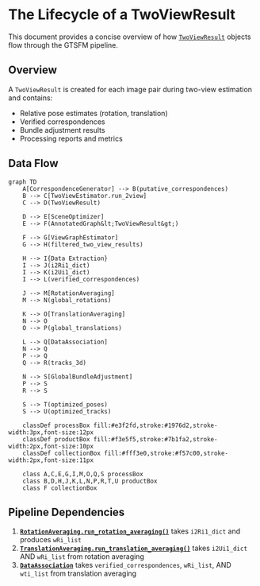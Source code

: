 # The Lifecycle of a TwoViewResult

This document provides a concise overview of how [`TwoViewResult`](../two_view_estimator.py) objects flow through the GTSFM pipeline.

## Overview

A `TwoViewResult` is created for each image pair during two-view estimation and contains:
- Relative pose estimates (rotation, translation)
- Verified correspondences 
- Bundle adjustment results
- Processing reports and metrics

## Data Flow

```mermaid
graph TD
    A[CorrespondenceGenerator] --> B(putative_correspondences)
    B --> C[TwoViewEstimator.run_2view]
    C --> D(TwoViewResult)
    
    D --> E[SceneOptimizer]
    E --> F(AnnotatedGraph&lt;TwoViewResult&gt;)
    
    F --> G[ViewGraphEstimator]
    G --> H(filtered_two_view_results)
    
    H --> I{Data Extraction}
    I --> J(i2Ri1_dict)
    I --> K(i2Ui1_dict)
    I --> L(verified_correspondences)
    
    J --> M[RotationAveraging]
    M --> N(global_rotations)
    
    K --> O[TranslationAveraging]
    N --> O
    O --> P(global_translations)
    
    L --> Q[DataAssociation]
    N --> Q
    P --> Q
    Q --> R(tracks_3d)
    
    N --> S[GlobalBundleAdjustment]
    P --> S
    R --> S
    
    S --> T(optimized_poses)
    S --> U(optimized_tracks)
    
    classDef processBox fill:#e3f2fd,stroke:#1976d2,stroke-width:3px,font-size:12px
    classDef productBox fill:#f3e5f5,stroke:#7b1fa2,stroke-width:2px,font-size:10px
    classDef collectionBox fill:#fff3e0,stroke:#f57c00,stroke-width:2px,font-size:11px
    
    class A,C,E,G,I,M,O,Q,S processBox
    class B,D,H,J,K,L,N,P,R,T,U productBox
    class F collectionBox
```

## Pipeline Dependencies

1. **[`RotationAveraging.run_rotation_averaging()`](../averaging/rotation/rotation_averaging_base.py)** takes `i2Ri1_dict` and produces `wRi_list`
2. **[`TranslationAveraging.run_translation_averaging()`](../averaging/translation/translation_averaging_base.py)** takes `i2Ui1_dict` AND `wRi_list` from rotation averaging
3. **[`DataAssociation`](../data_association/data_association_base.py)** takes `verified_correspondences`, `wRi_list`, AND `wti_list` from translation averaging
